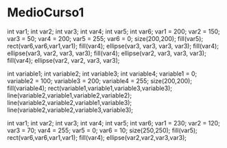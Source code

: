 # MedioCurso1
int var1;
int var2;
int var3;
int var4;
int var5;
int var6;
var1 = 200;
var2 = 150;
var3 = 50;
var4 = 200;
var5 = 255;
var6 = 0;
size(200,200);
fill(var5);
rect(var6,var6,var1,var1);
fill(var4);
ellipse(var3, var3, var3, var3);
fill(var4);
ellipse(var3, var2, var3, var3);
fill(var4);
ellipse(var2, var3, var3, var3);
fill(var4);
ellipse(var2, var2, var3, var3);


int variable1;
int variable2;
int variable3;
int variable4;
variable1 = 0;
variable2 = 100;
variable3 = 200;
variable4 = 255;
size(200,200);
fill(variable4);
rect(variable1,variable1,variable3,variable3);
line(variable2,variable1,variable2,variable2);
line(variable2,variable2,variable1,variable3);
line(variable2,variable2,variable3,variable3);




int var1;
int var2;
int var3;
int var4;
int var5;
int var6;
var1 = 230;
var2 = 120;
var3 = 70;
var4 = 255;
var5 = 0;
var6 = 10;
size(250,250);
fill(var5);
rect(var6,var6,var1,var1);
fill(var4);
ellipse(var2,var2,var3,var3);
